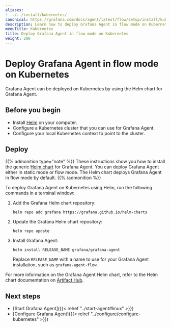 ```yaml
---
aliases:
- ../../install/kubernetes/
canonical: https://grafana.com/docs/agent/latest/flow/setup/install/kubernetes/
description: Learn how to deploy Grafana Agent in flow mode on Kubernetes
menuTitle: Kubernetes
title: Deploy Grafana Agent in flow mode on Kubernetes
weight: 200
---
```


# Deploy Grafana Agent in flow mode on Kubernetes

Grafana Agent can be deployed on Kubernetes by using the Helm chart for Grafana Agent.

## Before you begin

* Install [Helm][] on your computer.
* Configure a Kubernetes cluster that you can use for Grafana Agent.
* Configure your local Kubernetes context to point to the cluster.

[Helm]: https://helm.sh

## Deploy

{{% admonition type="note" %}}
These instructions show you how to install the generic [Helm chart](https://github.com/grafana/agent/tree/main/operations/helm/charts/grafana-agent) for Grafana
Agent. You can deploy Grafana Agent either in static mode or flow mode. The Helm chart deploys Grafana Agent in flow mode by default.
{{% /admonition %}}

To deploy Grafana Agent on Kubernetes using Helm, run the following commands in a terminal window:

1. Add the Grafana Helm chart repository:

   ```shell
   helm repo add grafana https://grafana.github.io/helm-charts
   ```

1. Update the Grafana Helm chart repository:

   ```shell
   helm repo update
   ```

1. Install Grafana Agent:

   ```shell
   helm install RELEASE_NAME grafana/grafana-agent
   ```

   Replace `RELEASE_NAME` with a name to use for your Grafana Agent
   installation, such as `grafana-agent-flow`.

For more information on the Grafana Agent Helm chart, refer to the Helm chart documentation on [Artifact Hub][].

[Artifact Hub]: https://artifacthub.io/packages/helm/grafana/grafana-agent

## Next steps

- [Start Grafana Agent]({{< relref "../start-agent#linux" >}})
- [Configure Grafana Agent]({{< relref "../configure/configure-kubernetes" >}})
